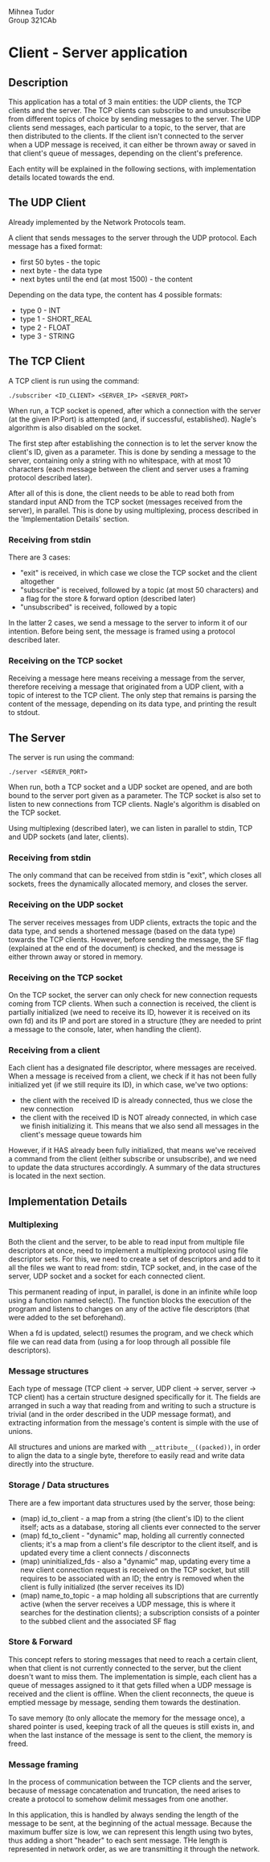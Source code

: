 Mihnea Tudor \
Group 321CAb

# Client - Server application 
## Description
This application has a total of 3 main entities: the UDP clients, the TCP
clients and the server. The TCP clients can subscribe to and unsubscribe from
different topics of choice by sending messages to the server. The UDP clients
send messages, each particular to a topic, to the server, that are then
distributed to the clients. If the client isn't connected to the server when
a UDP message is received, it can either be thrown away or saved in that
client's queue of messages, depending on the client's preference.

Each entity will be explained in the following sections, with implementation
details located towards the end.


## The UDP Client
Already implemented by the Network Protocols team.

A client that sends messages to the server through the UDP protocol. Each
message has a fixed format:
 * first 50 bytes - the topic
 * next byte - the data type
 * next bytes until the end (at most 1500) - the content

Depending on the data type, the content has 4 possible formats:
 * type 0 - INT
 * type 1 - SHORT_REAL
 * type 2 - FLOAT
 * type 3 - STRING


## The TCP Client
A TCP client is run using the command:

```./subscriber <ID_CLIENT> <SERVER_IP> <SERVER_PORT>```

When run, a TCP socket is opened, after which a connection with the server
(at the given IP:Port) is attempted (and, if successful, established). Nagle's
algorithm is also disabled on the socket.

The first step after establishing the connection is to let the server know the
client's ID, given as a parameter. This is done by sending a message to the
server, containing only a string with no whitespace, with at most 10 characters
(each message between the client and server uses a framing protocol described
later).

After all of this is done, the client needs to be able to read both from
standard input AND from the TCP socket (messages received from the server),
in parallel. This is done by using multiplexing, process described in the
'Implementation Details' section.

### Receiving from stdin
There are 3 cases:
 * "exit" is received, in which case we close the TCP socket and the client
   altogether
 * "subscribe" is received, followed by a topic (at most 50 characters) and a
   flag for the store & forward option (described later)
 * "unsubscribed" is received, followed by a topic

In the latter 2 cases, we send a message to the server to inform it of our
intention. Before being sent, the message is framed using a protocol described
later.

### Receiving on the TCP socket
Receiving a message here means receiving a message from the server, therefore
receiving a message that originated from a UDP client, with a topic of interest
to the TCP client. The only step that remains is parsing the content of the
message, depending on its data type, and printing the result to stdout.


## The Server
The server is run using the command:

```./server <SERVER_PORT>```

When run, both a TCP socket and a UDP socket are opened, and are both bound to
the server port given as a parameter. The TCP socket is also set to listen to
new connections from TCP clients. Nagle's algorithm is disabled on the TCP
socket.

Using multiplexing (described later), we can listen in parallel to stdin, TCP
and UDP sockets (and later, clients).

### Receiving from stdin
The only command that can be received from stdin is "exit", which closes all
sockets, frees the dynamically allocated memory, and closes the server.

### Receiving on the UDP socket
The server receives messages from UDP clients, extracts the topic and the
data type, and sends a shortened message (based on the data type) towards the
TCP clients. However, before sending the message, the SF flag (explained at the
end of the document) is checked, and the message is either thrown away or
stored in memory.

### Receiving on the TCP socket
On the TCP socket, the server can only check for new connection requests coming
from TCP clients. When such a connection is received, the client is partially
initialized (we need to receive its ID, however it is received on its own fd)
and its IP and port are stored in a structure (they are needed to print a
message to the console, later, when handling the client).

### Receiving from a client
Each client has a designated file descriptor, where messages are received. When
a message is received from a client, we check if it has not been fully
initialized yet (if we still require its ID), in which case, we've two
options:
 * the client with the received ID is already connected, thus we close the
   new connection
 * the client with the received ID is NOT already connected, in which case we
   finish initializing it. This means that we also send all messages in the
   client's message queue towards him

However, if it HAS already been fully initialized, that means we've received
a command from the client (either subscribe or unsubscribe), and we need to
update the data structures accordingly. A summary of the data structures is
located in the next section.


## Implementation Details
### Multiplexing
Both the client and the server, to be able to read input from multiple file
descriptors at once, need to implement a multiplexing protocol using file
descriptor sets. For this, we need to create a set of descriptors and add to it
all the files we want to read from: stdin, TCP socket, and, in the case of the
server, UDP socket and a socket for each connected client.

This permanent reading of input, in parallel, is done in an infinite while loop
using a function named select(). The function blocks the execution of the
program and listens to changes on any of the active file descriptors (that were
added to the set beforehand).

When a fd is updated, select() resumes the program, and we check which
file we can read data from (using a for loop through all possible file
descriptors).

### Message structures
Each type of message (TCP client -> server, UDP client -> server, server -> TCP
client) has a certain structure designed specifically for it. The fields are
arranged in such a way that reading from and writing to such a structure is
trivial (and in the order described in the UDP message format), and extracting
information from the message's content is simple with the use of unions.

All structures and unions are marked with ```__attribute__((packed))```, in
order to align the data to a single byte, therefore to easily read and write
data directly into the structure.

### Storage / Data structures
There are a few important data structures used by the server, those being:
 * (map) id_to_client - a map from a string (the client's ID) to the client
   itself; acts as a database, storing all clients ever connected to the server
 * (map) fd_to_client - "dynamic" map, holding all currently connected clients;
   it's a map from a client's file descriptor to the client itself, and is
   updated every time a client connects / disconnects
 * (map) uninitialized_fds - also a "dynamic" map, updating every time a new
   client connection request is received on the TCP socket, but still requires
   to be associated with an ID; the entry is removed when the client is fully
   initialized (the server receives its ID)
 * (map) name_to_topic - a map holding all subscriptions that are currently
   active (when the server receives a UDP message, this is where it searches
   for the destination clients); a subscription consists of a pointer to the
   subbed client and the associated SF flag

### Store & Forward
This concept refers to storing messages that need to reach a certain client,
when that client is not currently connected to the server, but the client
doesn't want to miss them. The implementation is simple, each client has a
queue of messages assigned to it that gets filled when a UDP message is
received and the client is offline. When the client reconnects, the queue
is emptied message by message, sending them towards the destination.

To save memory (to only allocate the memory for the message once), a shared
pointer is used, keeping track of all the queues is still exists in, and when
the last instance of the message is sent to the client, the memory is freed.

### Message framing
In the process of communication between the TCP clients and the server, 
because of message concatenation and truncation, the need arises to create a
protocol to somehow delimit messages from one another.

In this application, this is handled by always sending the length of the
message to be sent, at the beginning of the actual message. Because the
maximum buffer size is low, we can represent this length using two bytes,
thus adding a short "header" to each sent message. THe length is represented
in network order, as we are transmitting it through the network.
